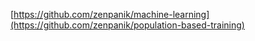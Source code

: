[https://github.com/zenpanik/machine-learning](https://github.com/zenpanik/population-based-training)
